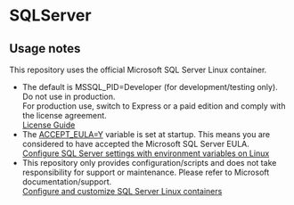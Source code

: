 # SQLServer

## Usage notes

This repository uses the official Microsoft SQL Server Linux container.

- The default is MSSQL_PID=Developer (for development/testing only). Do not use in production.  
  For production use, switch to Express or a paid edition and comply with the license agreement.  
  [License Guide](https://www.microsoft.com/ja-jp/sql-server/sql-server-2022-pricing)
- The [ACCEPT_EULA=Y](https://learn.microsoft.com/en-us/sql/linux/sql-server-linux-configure-environment-variables?view=sql-server-ver17) variable is set at startup. This means you are considered to have accepted the Microsoft SQL Server EULA.  
  [Configure SQL Server settings with environment variables on Linux](https://learn.microsoft.com/en-us/sql/linux/sql-server-linux-configure-environment-variables?view=sql-server-ver17)
- This repository only provides configuration/scripts and does not take responsibility for support or maintenance. Please refer to Microsoft documentation/support.  
  [Configure and customize SQL Server Linux containers](https://learn.microsoft.com/en-us/sql/linux/sql-server-linux-docker-container-configure?view=sql-server-ver17&pivots=cs1-bash)

